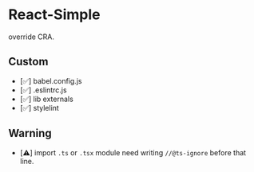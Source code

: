 # React-Simple

override CRA.

## Custom

- [✅] babel.config.js
- [✅] .eslintrc.js
- [✅] lib externals
- [✅] stylelint

## Warning

- [⚠️] import `.ts` or `.tsx` module need writing `//@ts-ignore` before that line.
